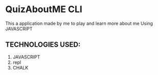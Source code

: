 # QuizAboutME CLI

This a application made by me to play and learn more about me Using JAVASCRIPT

## TECHNOLOGIES USED:

1. JAVASCRIPT
1. repl
1. CHALK